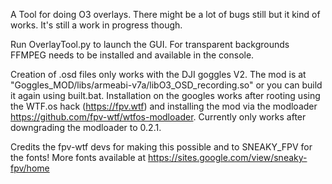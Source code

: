 A Tool for doing O3 overlays. There might be a lot of bugs still but it kind of works. It's still a work in progress though.

Run OverlayTool.py to launch the GUI. For transparent backgrounds FFMPEG needs to be installed and available in the console.

Creation of .osd files only works with the DJI goggles V2. The mod is at "Goggles_MOD/libs/armeabi-v7a/libO3_OSD_recording.so" or you can build it again using built.bat. Installation on the googles works after rooting using the WTF.os hack (https://fpv.wtf) and installing the mod via the modloader https://github.com/fpv-wtf/wtfos-modloader. Currently only works after downgrading the modloader to 0.2.1.


Credits the fpv-wtf devs for making this possible and to SNEAKY_FPV for the fonts! More fonts available at https://sites.google.com/view/sneaky-fpv/home
